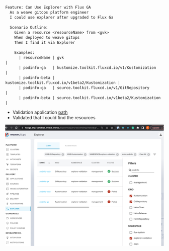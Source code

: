 ```gherkin
Feature: Can Use Explorer with Flux GA
  As a weave gitops platform engineer
  I could use explorer after upgraded to Flux Ga

  Scenario Outline:
    Given a resource <resourceName> from <gvk>
    When deployed to weave gitops
    Then I find it via Explorer

    Examples:
      | resourceName | gvk                                               |
      | podinfo-ga   | kustomize.toolkit.fluxcd.io/v1/Kustomization      |
      | podinfo-beta | kustomize.toolkit.fluxcd.io/v1beta2/Kustomization |
      | podinfo-ga   | source.toolkit.fluxcd.io/v1/GitRepository         |
      | podinfo-beta | source.toolkit.fluxcd.io/v1beta2/Kustomization    |

```

- Validation application [path](./eksctl-clusters/clusters/fluxga/validation-explorer.yaml)
- Validated that I could find the resources

![explorer.png](imgs%2Fexplorer.png)
